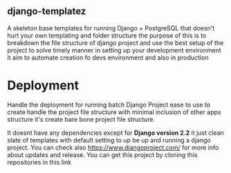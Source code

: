 ## django-templatez
A skeleton base templates for running Django + PostgreSQL
that doesn't hurt your own templating and folder structure the purpose of this 
is to breakdown the file structure of django project and use the best 
setup of the project to solve timely manner in setting up 
your development environment it aim to automate 
creation fo devs environment and also in production 


# Deployment
Handle the deployment for running batch Django Project ease to use to create handle the project
file structure with minimal inclusion of other apps structure it's create bare bone project file structure.

It doesnt have any dependencies except for **Django version 2.2** it just clean slate of templates 
with default setting to up be up and running a django project. You can check also https://www.djangoproject.com/
for more info about updates and release. You can get this project by cloning this repositories in this link 



